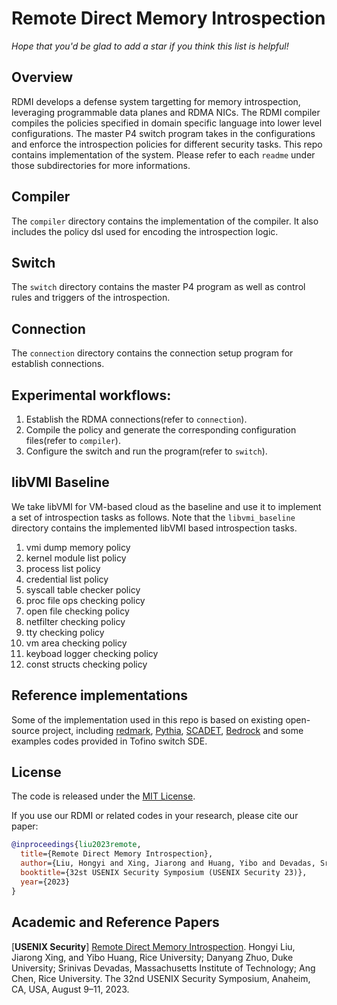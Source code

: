 # Remote Direct Memory Introspection


*Hope that you'd be glad to add a star if you think this list is helpful!*


## Overview

RDMI develops a defense system targetting for memory introspection, leveraging
programmable data planes and RDMA NICs. The RDMI compiler compiles the policies specified
in domain specific language into lower level configurations. The master P4 switch program 
takes in the configurations and enforce the introspection policies for different security tasks.
This repo contains implementation of the system. Please refer to each ``readme`` under those subdirectories for more
informations.

## Compiler

The ``compiler`` directory contains the implementation of the compiler. It also includes the policy dsl used for 
encoding the introspection logic. 

## Switch

The ``switch`` directory contains the master P4 program as well as control rules and triggers of the introspection. 

## Connection

The ``connection`` directory contains the connection setup program for establish connections. 

## Experimental workflows:

1. Establish the RDMA connections(refer to ``connection``).
2. Compile the policy and generate the corresponding configuration files(refer to ``compiler``).
3. Configure the switch and run the program(refer to ``switch``).

## libVMI Baseline 

We take libVMI for VM-based cloud as the baseline and use it to implement a set of introspection tasks as follows. Note that the `libvmi_baseline` directory contains the implemented libVMI based introspection tasks.

1. vmi dump memory policy
2. kernel module list policy
3. process list policy
4. credential list policy
5. syscall table checker policy
6. proc file ops checking policy
7. open file checking policy
8. netfilter checking policy
9. tty checking policy
10. vm area checking policy
11. keyboad logger checking policy
12. const structs checking policy

## Reference implementations

Some of the implementation used in this repo is based on existing open-source
project, including [redmark](https://github.com/spcl/redmark.git),
[Pythia](https://github.com/WukLab/Pythia.git), [SCADET](https://github.com/sabbaghm/SCADET.git),
[Bedrock](https://github.com/alex1230608/Bedrock.git) and some examples codes provided in Tofino switch SDE.

## License
The code is released under the [MIT License](https://opensource.org/license/mit/).

If you use our RDMI or related codes in your research, please cite our paper:

```bib
@inproceedings{liu2023remote,
  title={Remote Direct Memory Introspection},
  author={Liu, Hongyi and Xing, Jiarong and Huang, Yibo and Devadas, Srinivas and Chen, Ang},
  booktitle={32st USENIX Security Symposium (USENIX Security 23)},
  year={2023}
}
```


## Academic and Reference Papers

[**USENIX Security**] [Remote Direct Memory Introspection](https://www.usenix.org/system/files/usenixsecurity23-liu-hongyi.pdf).
 Hongyi Liu, Jiarong Xing, and Yibo Huang, Rice University; Danyang Zhuo, Duke University; Srinivas Devadas, Massachusetts Institute of Technology; Ang Chen, Rice University. The 32nd USENIX Security Symposium, Anaheim, CA, USA, August 9–11, 2023.


